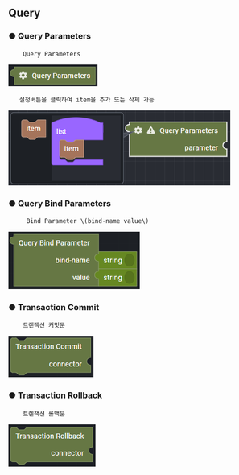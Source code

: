 ## Query

### ● Query Parameters

        Query Parameters

![](../../../img/assets/image%20%28249%29.png)

       설정버튼을 클릭하여 item을 추가 또는 삭제 가능

![](../../../img/assets/image%20%28289%29.png)

### ● Query Bind Parameters

         Bind Parameter \(bind-name value\)

![](../../../img/assets/image%20%28316%29.png)

### ● Transaction Commit

        트랜잭션 커밋문

![](../../../img/assets/image%20%28245%29.png)

### ● Transaction Rollback

        트렌잭션 롤백문

![](../../../img/assets/image%20%28263%29.png)
